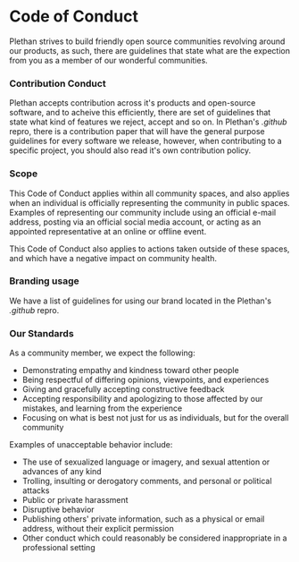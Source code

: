 # Code of Conduct

Plethan strives to build friendly open source communities revolving around our products, as such, there are guidelines that state what are the expection from you as a member of our wonderful communities.

### Contribution Conduct
Plethan accepts contribution across it's products and open-source software, and to acheive this efficiently, there are set of guidelines that state what kind of features we reject, accept and so on. In Plethan's *.github* repro, there is a contribution paper that will have the general purpose guidelines for every software we release, however, when contributing to a specific project, you should also read it's own contribution policy.

### Scope
This Code of Conduct applies within all community spaces, and also applies when an individual is officially representing the community in public spaces. Examples of representing our community include using an official e-mail address, posting via an official social media account, or acting as an appointed representative at an online or offline event.

This Code of Conduct also applies to actions taken outside of these spaces, and which have a negative impact on community health.

### Branding usage
We have a list of guidelines for using our brand located in the Plethan's *.github* repro.

### Our Standards
As a community member, we expect the following:

* Demonstrating empathy and kindness toward other people
* Being respectful of differing opinions, viewpoints, and experiences
* Giving and gracefully accepting constructive feedback
* Accepting responsibility and apologizing to those affected by our mistakes, and learning from the experience
* Focusing on what is best not just for us as individuals, but for the overall community
 
 Examples of unacceptable behavior include:

* The use of sexualized language or imagery, and sexual attention or advances of any kind
* Trolling, insulting or derogatory comments, and personal or political attacks
* Public or private harassment
* Disruptive behavior
* Publishing others' private information, such as a physical or email address, without their explicit permission
* Other conduct which could reasonably be considered inappropriate in a professional setting

